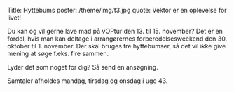 Title: Hyttebums
poster: /theme/img/t3.jpg
quote: Vektor er en oplevelse for livet!

Du kan og vil gerne lave mad på vOPtur den 13. til 15. november? Det er en fordel, hvis man kan deltage i arrangørernes forberedelsesweekend den 30. oktober til 1. november. Der skal bruges tre hyttebumser, så det vil ikke give mening at søge f.eks. fire sammen.

Lyder det som noget for dig? Så send en ansøgning.

Samtaler afholdes mandag, tirsdag og onsdag i uge 43.
